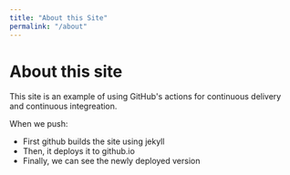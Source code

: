 ```yaml
---
title: "About this Site"
permalink: "/about"
---
```

# About this site

This site is an example of using GitHub's actions for continuous
delivery and continuous integreation.

When we push:

* First github builds the site using jekyll
* Then, it deploys it to github.io
* Finally, we can see the newly deployed version